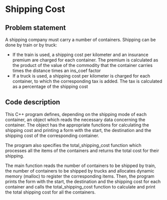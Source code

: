 # Shipping Cost

## Problem statement
A shipping company must carry a number of containers. Shipping can be done by train or by truck:
-	If the train is used, a shipping cost per kilometer and an insurance premium are charged for each container. The premium is calculated as the product of the value of the commodity that the container carries times the distance times an ins_coef factor
-	If a truck is used, a shipping cost per kilometer is charged for each container, to which the corresponding tax is added. The tax is calculated as a percentage of the shipping cost 

## Code description
This C++ program defines, depending on the shipping mode of each container, an object which reads the necessary data concerning the container. The object has the appropriate functions for calculating the shipping cost and printing a form with the start, the destination and the shipping cost of the corresponding container.

The program also specifies the total_shipping_cost function which processes all the items of the containers and returns the total cost for their shipping.

The main function reads the number of containers to be shipped by train, the number of containers to be shipped by trucks and allocates dynamic memory (malloc) to register the corresponding items. Then, the program prints the form with the start, the destination and the shipping cost for each container and calls the total_shipping_cost function to calculate and print the total shipping cost for all the containers.


